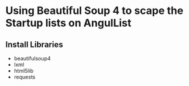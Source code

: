 # Using Beautiful Soup 4 to scape the Startup lists on AngulList

## Install Libraries
- beautifulsoup4
- lxml
- html5lib
- requests

